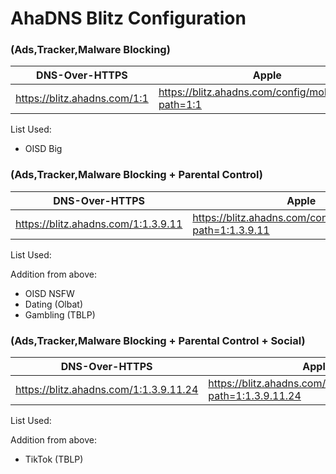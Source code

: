 # AhaDNS Blitz Configuration

### (Ads,Tracker,Malware Blocking)

| DNS-Over-HTTPS | Apple |
| --- | --- |
| https://blitz.ahadns.com/1:1 | https://blitz.ahadns.com/config/mobileconfig?path=1:1 |

List Used:
- OISD Big


### (Ads,Tracker,Malware Blocking + Parental Control)

| DNS-Over-HTTPS | Apple |
| --- | --- |
| https://blitz.ahadns.com/1:1.3.9.11 | https://blitz.ahadns.com/config/mobileconfig?path=1:1.3.9.11 |

List Used:

Addition from above:
- OISD NSFW
- Dating (Olbat)
- Gambling (TBLP)

### (Ads,Tracker,Malware Blocking + Parental Control + Social)

| DNS-Over-HTTPS | Apple |
| --- | --- |
| https://blitz.ahadns.com/1:1.3.9.11.24 | https://blitz.ahadns.com/config/mobileconfig?path=1:1.3.9.11.24 |

List Used:

Addition from above:
- TikTok (TBLP)
